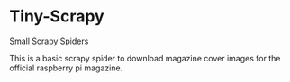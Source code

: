 # Tiny-Scrapy
Small Scrapy Spiders

This is a basic scrapy spider to download magazine cover images for the official raspberry pi magazine.
